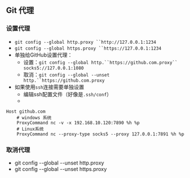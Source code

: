 ## Git 代理

### 设置代理

- `git config --global http.proxy ``http://127.0.0.1:1234`
- `git config --global https.proxy ``https://127.0.0.1:1234`
- 单独给GitHub设置代理：
  - 设置：`git config --global http.``https://github.com.proxy`` socks5://127.0.0.1:1080`
  - 取消：`git config --global --unset http.``https://github.com.proxy`
- 如果使用`ssh`连接需要单独设置
  - 编辑ssh配置文件（好像是`.ssh/conf`）
  - 
```
Host github.com
	# windows 系统
	ProxyCommand nc -v -x 192.168.10.120:7890 %h %p
	# Linux系统
	ProxyCommand nc --proxy-type socks5 --proxy 127.0.0.1:7891 %h %p
```

### 取消代理

- git config --global --unset http.proxy
- git config --global --unset https.proxy